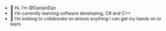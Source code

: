 - 👋 Hi, I’m @DanlanDan
- 🌱 I’m currently learning software developing, C# and C++
- 💞️ I’m looking to collaborate on almost anything I can get my hands on to learn

<!---
DanlanDan/DanlanDan is a ✨ special ✨ repository because its `README.md` (this file) appears on your GitHub profile.
You can click the Preview link to take a look at your changes.
--->
